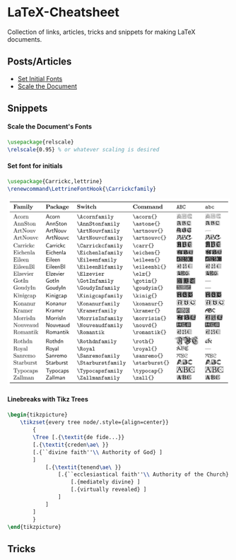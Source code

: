 # LaTeX-Cheatsheet

Collection of links, articles, tricks and snippets for making LaTeX documents.

## Posts/Articles

- [Set Initial Fonts](https://tex.stackexchange.com/a/250479/254874)
- [Scale the Document](https://tex.stackexchange.com/a/70240/254874)

## Snippets

#### Scale the Document's Fonts

```LaTeX
\usepackage{relscale}
\relscale{0.95} % or whatever scaling is desired
```

#### Set font for initials

```LaTeX
\usepackage{Carrickc,lettrine}
\renewcommand\LettrineFontHook{\Carrickcfamily}
```
![Options for Fancy Dropcaps](./images/initials.jpg)

#### Linebreaks with Tikz Trees

```LaTeX
\begin{tikzpicture}
    \tikzset{every tree node/.style={align=center}}
        {
        \Tree [.{\textit{de fide...}} 
        [.{\textit{creden\ae\ }} 
        [.{``divine faith''\\ Authority of God} ]
        ]
			[.{\textit{tenend\ae\ }} 
				[.{``ecclesiastical faith''\\ Authority of the Church} 
					[.{mediately divine} ]
					[.{virtually revealed} ]
				]
			]
		]
		}
\end{tikzpicture}
```

## Tricks
